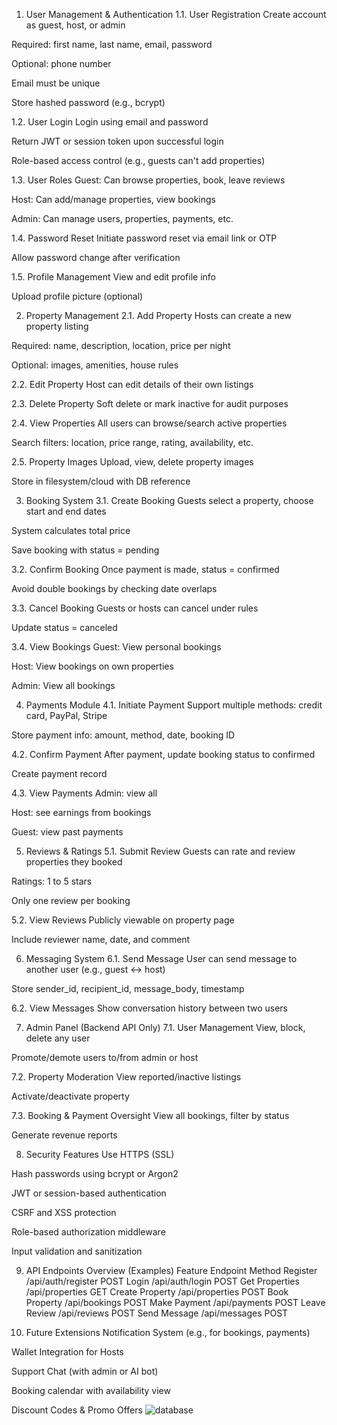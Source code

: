 1. User Management & Authentication
1.1. User Registration
Create account as guest, host, or admin

Required: first name, last name, email, password

Optional: phone number

Email must be unique

Store hashed password (e.g., bcrypt)

1.2. User Login
Login using email and password

Return JWT or session token upon successful login

Role-based access control (e.g., guests can't add properties)

1.3. User Roles
Guest: Can browse properties, book, leave reviews

Host: Can add/manage properties, view bookings

Admin: Can manage users, properties, payments, etc.

1.4. Password Reset
Initiate password reset via email link or OTP

Allow password change after verification

1.5. Profile Management
View and edit profile info

Upload profile picture (optional)

2. Property Management
2.1. Add Property
Hosts can create a new property listing

Required: name, description, location, price per night

Optional: images, amenities, house rules

2.2. Edit Property
Host can edit details of their own listings

2.3. Delete Property
Soft delete or mark inactive for audit purposes

2.4. View Properties
All users can browse/search active properties

Search filters: location, price range, rating, availability, etc.

2.5. Property Images
Upload, view, delete property images

Store in filesystem/cloud with DB reference

3. Booking System
3.1. Create Booking
Guests select a property, choose start and end dates

System calculates total price

Save booking with status = pending

3.2. Confirm Booking
Once payment is made, status = confirmed

Avoid double bookings by checking date overlaps

3.3. Cancel Booking
Guests or hosts can cancel under rules

Update status = canceled

3.4. View Bookings
Guest: View personal bookings

Host: View bookings on own properties

Admin: View all bookings

4. Payments Module
4.1. Initiate Payment
Support multiple methods: credit card, PayPal, Stripe

Store payment info: amount, method, date, booking ID

4.2. Confirm Payment
After payment, update booking status to confirmed

Create payment record

4.3. View Payments
Admin: view all

Host: see earnings from bookings

Guest: view past payments

5. Reviews & Ratings
5.1. Submit Review
Guests can rate and review properties they booked

Ratings: 1 to 5 stars

Only one review per booking

5.2. View Reviews
Publicly viewable on property page

Include reviewer name, date, and comment

6. Messaging System
6.1. Send Message
User can send message to another user (e.g., guest ↔ host)

Store sender_id, recipient_id, message_body, timestamp

6.2. View Messages
Show conversation history between two users

7. Admin Panel (Backend API Only)
7.1. User Management
View, block, delete any user

Promote/demote users to/from admin or host

7.2. Property Moderation
View reported/inactive listings

Activate/deactivate property

7.3. Booking & Payment Oversight
View all bookings, filter by status

Generate revenue reports

8. Security Features
Use HTTPS (SSL)

Hash passwords using bcrypt or Argon2

JWT or session-based authentication

CSRF and XSS protection

Role-based authorization middleware

Input validation and sanitization

9. API Endpoints Overview (Examples)
Feature	Endpoint	Method
Register	/api/auth/register	POST
Login	/api/auth/login	POST
Get Properties	/api/properties	GET
Create Property	/api/properties	POST
Book Property	/api/bookings	POST
Make Payment	/api/payments	POST
Leave Review	/api/reviews	POST
Send Message	/api/messages	POST

10. Future Extensions
Notification System (e.g., for bookings, payments)

Wallet Integration for Hosts

Support Chat (with admin or AI bot)

Booking calendar with availability view

Discount Codes & Promo Offers
![database](https://github.com/user-attachments/assets/69539b08-d235-4680-b843-fb69f720d090)

